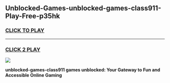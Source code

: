 
## Unblocked-Games-unblocked-games-class911-Play-Free-p35hk
<h3>
<a href="https://premium76.site?title=unblocked-games-class911&ref=23A">CLICK TO PLAY</a></h3>
<hr>

<h3>
<a href="https://premium76.site?title=unblocked-games-class911&ref=23A">CLICK 2 PLAY</a>
  
</h3>

<a href="https://premium76.site?title=unblocked-games-class911&ref=23A"><img src="https://clearcache.store/games.png"></a>


**unblocked-games-class911 games unblocked: Your Gateway to Fun and Accessible Online Gaming**
